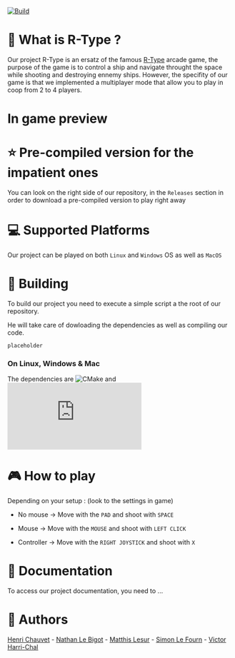 [![Build](https://img.shields.io/github/workflow/status/JohanCDev/Bomberman/Build)](https://github.com/JohanCDev/Bomberman/actions/workflows/build_and_mirror.yml)
# :rocket:  What is R-Type ?
Our project R-Type is an ersatz of the famous [R-Type](https://www.youtube.com/watch?v=2xAX6XTzpg0) arcade game, the purpose of the game is to control a ship and navigate throught the space while shooting and destroying ennemy ships.
However, the specifity of our game is that we implemented a multiplayer mode that allow you to play in coop from 2 to 4 players.

# In game preview

# :star:  Pre-compiled version for the impatient ones
You can look on the right side of our repository, in the ```Releases``` section in order to download a pre-compiled version to play right away

# :computer:  Supported Platforms
Our project can be played on both ```Linux``` and ```Windows``` OS as well as ```MacOS```

# :hammer:  Building
To build our project you need to execute a simple script a the root of our repository.

He will take care of dowloading the dependencies as well as compiling our code.

```placeholder```

### On Linux, Windows & Mac
The dependencies are ![CMake](https://cmake.org/) and ![SFML](https://www.sfml-dev.org/index-fr.php)

# :video_game:  How to play
Depending on your setup : (look to the settings in game)

  - No mouse -> Move with the ```PAD``` and shoot with ```SPACE```
 
  - Mouse -> Move with the ```MOUSE``` and shoot with ```LEFT CLICK```

  - Controller -> Move with the ```RIGHT JOYSTICK``` and shoot with ```X```

# :page_with_curl:  Documentation
To access our project documentation, you need to ...

# :dancers:  Authors
[Henri Chauvet](https://github.com/H-chauvet) - [Nathan Le Bigot](https://github.com/nlbxyz) - [Matthis Lesur](https://github.com/tistech0) - [Simon Le Fourn](https://github.com/simlf) - [Victor Harri-Chal](https://github.com/VictorHarri-Chal)
